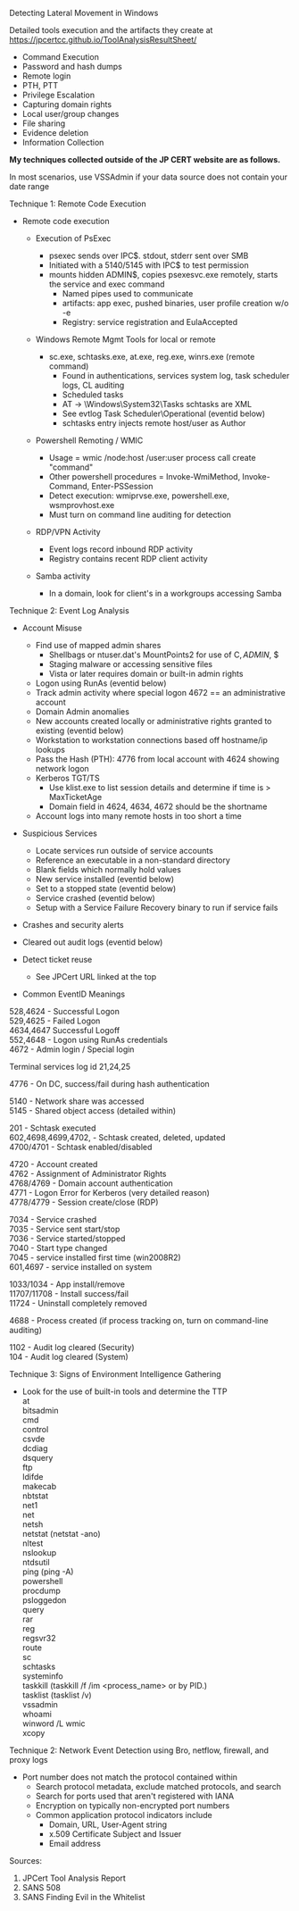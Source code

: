 Detecting Lateral Movement in Windows

Detailed tools execution and the artifacts they create at https://jpcertcc.github.io/ToolAnalysisResultSheet/
* Command Execution
* Password and hash dumps
* Remote login
* PTH, PTT
* Privilege Escalation
* Capturing domain rights
* Local user/group changes
* File sharing
* Evidence deletion
* Information Collection  
  
__My techniques collected outside of the JP CERT website are as follows.__  
  
In most scenarios, use VSSAdmin if your data source does not contain your date range  
  
Technique 1: Remote Code Execution  
  
* Remote code execution
  * Execution of PsExec
    * psexec sends over IPC$. stdout, stderr sent over SMB 
    * Initiated with a 5140/5145 with IPC$ to test permission
    * mounts hidden ADMIN$, copies psexesvc.exe remotely, starts the service and exec command
	  * Named pipes used to communicate
	  * artifacts: app exec, pushed binaries, user profile creation w/o -e
	  * Registry: service registration and EulaAccepted  
  
  * Windows Remote Mgmt Tools for local or remote
    * sc.exe, schtasks.exe, at.exe, reg.exe, winrs.exe (remote command)
      * Found in authentications, services system log, task scheduler logs, CL auditing
      * Scheduled tasks
      * AT -> \Windows\System32\Tasks  schtasks are XML
      * See evtlog Task Scheduler\Operational (eventid below)
      * schtasks entry injects remote host/user as Author
  
  * Powershell Remoting / WMIC
    * Usage = wmic /node:host /user:user process call create "command"
    * Other powershell procedures = Invoke-WmiMethod, Invoke-Command, Enter-PSSession
    * Detect execution: wmiprvse.exe, powershell.exe, wsmprovhost.exe
    * Must turn on command line auditing for detection 
  
  * RDP/VPN Activity
    * Event logs record inbound RDP activity
    * Registry contains recent RDP client activity
    
  * Samba activity
    * In a domain, look for client's in a workgroups accessing Samba 
  
Technique 2: Event Log Analysis  
  
* Account Misuse
  * Find use of mapped admin shares
    * Shellbags or ntuser.dat's MountPoints2 for use of C$, ADMIN$, 
    $
    * Staging malware or accessing sensitive files
    * Vista or later requires domain 
    or built-in admin rights
  * Logon using RunAs (eventid below)
  * Track admin activity where special logon 4672 == an administrative account  
  * Domain Admin anomalies
  * New accounts created locally or administrative rights granted to existing (eventid below)  
  * Workstation to workstation connections based off hostname/ip lookups
  * Pass the Hash (PTH): 4776 from local account with 4624 showing network logon
  * Kerberos TGT/TS
    * Use klist.exe to list session details and determine if time is > MaxTicketAge
    * Domain field in 4624, 4634, 4672 should be the shortname
  * Account logs into many remote hosts in too short a time
  
* Suspicious Services
  * Locate services run outside of service accounts	
  * Reference an executable in a non-standard directory
  * Blank fields which normally hold values
  * New service installed (eventid below)
  * Set to a stopped state (eventid below)
  * Service crashed (eventid below)
  * Setup with a Service Failure Recovery binary to run if service fails
  
* Crashes and security alerts
* Cleared out audit logs (eventid below)
* Detect ticket reuse
  * See JPCert URL linked at the top

* Common EventID Meanings  
  
528,4624 - Successful Logon  
529,4625 - Failed Logon  
4634,4647 Successful Logoff  
552,4648 - Logon using RunAs credentials  
4672 - Admin login / Special login  
  
Terminal services log id 21,24,25  
  
4776 - On DC, success/fail during hash authentication  
  
5140 - Network share was accessed  
5145 - Shared object access (detailed within)  
  
201 - Schtask executed  
602,4698,4699,4702, - Schtask created, deleted, updated  
4700/4701 - Schtask enabled/disabled  
  
4720 - Account created  
4762 - Assignment of Administrator Rights  
4768/4769 - Domain account authentication  
4771 - Logon Error for Kerberos (very detailed reason)  
4778/4779 - Session create/close (RDP)  
  
7034 - Service crashed  
7035 - Service sent start/stop  
7036 - Service started/stopped  
7040 - Start type changed  
7045 - service installed first time (win2008R2)  
601,4697 - service installed on system  
  
1033/1034 - App install/remove  
11707/11708 - Install success/fail  
11724 - Uninstall completely removed  
  
4688 - Process created (if process tracking on, turn on command-line auditing)  
  
1102 - Audit log cleared (Security)  
104 - Audit log cleared (System)  
  
Technique 3: Signs of Environment Intelligence Gathering
* Look for the use of built-in tools and determine the TTP  
at  
bitsadmin  
cmd  
control  
csvde  
dcdiag  
dsquery  
ftp  
ldifde  
makecab  
nbtstat  
net1  
net  
netsh  
netstat (netstat -ano)  
nltest  
nslookup  
ntdsutil  
ping (ping -A)  
powershell  
procdump  
psloggedon  
query  
rar  
reg  
regsvr32  
route  
sc  
schtasks  
systeminfo  
taskkill (taskkill /f /im <process_name> or by PID.)  
tasklist (tasklist /v)  
vssadmin  
whoami  
winword /L
wmic  
xcopy  

Technique 2: Network Event Detection using Bro, netflow, firewall, and proxy logs
* Port number does not match the protocol contained within
  * Search protocol metadata, exclude matched protocols, and search
  * Search for ports used that aren't registered with IANA
  * Encryption on typically non-encrypted port numbers
  * Common application protocol indicators include
    * Domain, URL, User-Agent string
    * x.509 Certificate Subject and Issuer
    * Email address

Sources:  
1) JPCert Tool Analysis Report  
2) SANS 508  
3) SANS Finding Evil in the Whitelist  
